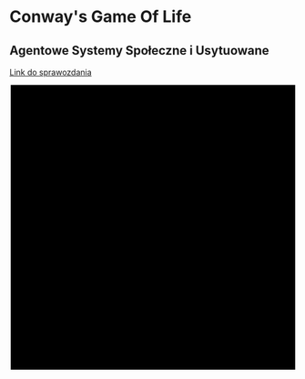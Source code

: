 # Conway's Game Of Life
## Agentowe Systemy Społeczne i Usytuowane
[Link do sprawozdania](https://docs.google.com/document/d/1Sa2vWvFRX4TYHBRK8x4UIH9RLasBFMnOQFfy5oZBRNw/edit?usp=sharing)
<p align=center>
<img src="intro.gif">
</p>

